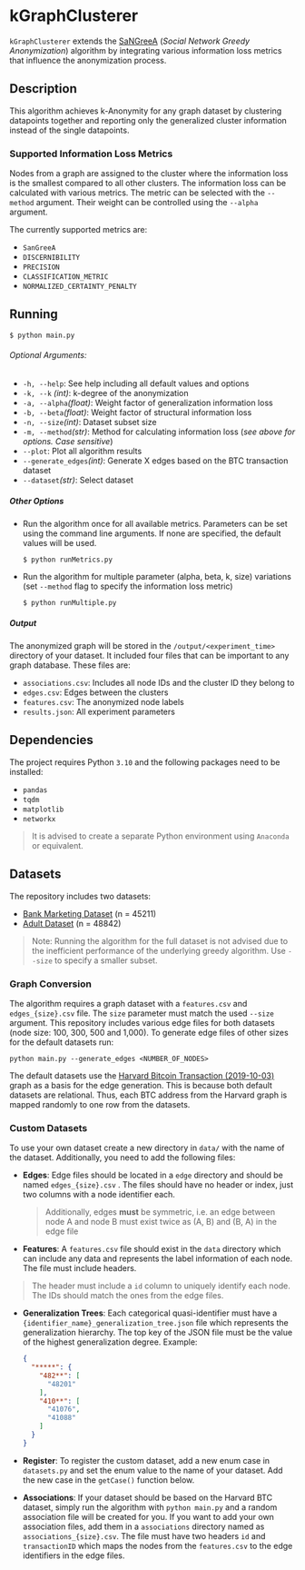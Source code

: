# kGraphClusterer

`kGraphClusterer` extends the [SaNGreeA](https://api.semanticscholar.org/CorpusID:14209843) (_Social Network Greedy Anonymization_) algorithm by integrating various information loss metrics that influence the anonymization process.

## Description
This algorithm achieves k-Anonymity for any graph dataset by clustering datapoints together and reporting only the generalized cluster information instead of the single datapoints.

### Supported Information Loss Metrics
Nodes from a graph are assigned to the cluster where the information loss is the smallest compared to all other clusters. The information loss can be calculated with various metrics. The metric can be selected with the `--method` argument. Their weight can be controlled using the `--alpha` argument.

The currently supported metrics are:
* `SanGreeA`
* `DISCERNIBILITY`
* `PRECISION`
* `CLASSIFICATION_METRIC`
* `NORMALIZED_CERTAINTY_PENALTY`

## Running
```
$ python main.py
```

###### Optional Arguments: 
* `-h, --help`: See help including all default values and options
* `-k, --k` _(int)_: k-degree of the anonymization 
* `-a, --alpha`_(float)_: Weight  factor of generalization information loss
* `-b, --beta`_(float)_: Weight factor of structural information loss
* `-n, --size`_(int)_: Dataset subset size
* `-m, --method`_(str)_: Method for calculating information loss (_see above for options. Case sensitive_)
* `--plot`: Plot all algorithm results
* `--generate_edges`_(int)_: Generate X edges based on the BTC transaction dataset
* `--dataset`_(str)_: Select dataset

##### Other Options
* Run the algorithm once for all available metrics. Parameters can be set using the command line arguments. If none are specified, the default values will be used.

	```
	$ python runMetrics.py
	```
	
* Run the algorithm for multiple parameter (alpha, beta, k, size) variations (set `--method` flag to specify the information loss metric)

	```
	$ python runMultiple.py
	```
	
##### Output
The anonymized graph will be stored in the `/output/<experiment_time>` directory of your dataset. It included four files that can be important to any graph database.
These files are:
* `associations.csv`: Includes all node IDs and the cluster ID they belong to
* `edges.csv`: Edges between the clusters
* `features.csv`: The anonymized node labels
* `results.json`: All experiment parameters

## Dependencies
The project requires Python `3.10` and the following packages need to be installed:
* `pandas`
* `tqdm`
* `matplotlib`
* `networkx`

> It is advised to create a separate Python environment using `Anaconda` or equivalent.

## Datasets
The repository includes two datasets:
* [Bank Marketing Dataset](https://archive.ics.uci.edu/ml/datasets/Bank+Marketing) (n = 45211)
* [Adult Dataset](https://archive.ics.uci.edu/ml/datasets/Adult) (n = 48842)

> Note: Running the algorithm for the full dataset is not advised due to the inefficient performance of the underlying greedy algorithm. Use `--size` to specify a smaller subset.

### Graph Conversion
The algorithm requires a graph dataset with a `features.csv` and `edges_{size}.csv` file. The `size` parameter must match the used `--size` argument.
This repository includes various edge files for both datasets (node size: 100, 300, 500 and 1,000). To generate edge files of other sizes for the default datasets run:

 ```
 python main.py --generate_edges <NUMBER_OF_NODES>
 ```

The default datasets use the [Harvard Bitcoin Transaction (2019-10-03)](https://dataverse.harvard.edu/file.xhtml?fileId=5635412&version=1.0) graph as a basis for the edge generation. This is because both default datasets are relational. Thus, each BTC address from the Harvard graph is mapped randomly to one row from the datasets.

### Custom Datasets
To use your own dataset create a new directory in `data/` with the name of the dataset. Additionally, you need to add the following files:
* **Edges**: Edge files should be located in a `edge` directory and should be named `edges_{size}.csv` . The files should have no header or index, just two columns with a node identifier each. 
	> Additionally, edges **must** be symmetric, i.e. an edge between node A and node B must exist twice as (A, B) and (B, A) in the edge file
* **Features**: A `features.csv` file should exist in the `data` directory which can include any data and represents the label information of each node. The file must include headers.
> The header must include a `id` column to uniquely identify each node. The IDs should match the ones from the edge files.
* **Generalization Trees**: Each categorical quasi-identifier must have a `{identifier_name}_generalization_tree.json` file which represents the generalization hierarchy. The top key of the JSON file must be the value of the highest generalization degree. 
	Example:

	```json
	{
	  "*****": {
	    "482**": [
	      "48201"
	    ],
	    "410**": [
	      "41076",
	      "41088"
	    ]
	  }
	}
	```

* **Register**: To register the custom dataset, add a new enum case in `datasets.py` and set the enum value to the name of your dataset. Add the new case in the `getCase()` function below.
* **Associations**: If your dataset should be based on the Harvard BTC dataset, simply run the algorithm with `python main.py` and a random association file will be created for you. If you want to add your own association files, add them in a `associations` directory named as `associations_{size}.csv`. The file must have two headers `id` and `transactionID` which maps the nodes from the `features.csv` to the edge identifiers in the edge files.